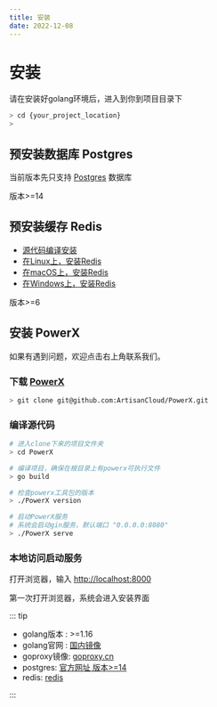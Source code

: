 ```yaml
---
title: 安装
date: 2022-12-08
---
```


# 安装

请在安装好golang环境后，进入到你到项目目录下

``` bash
> cd {your_project_location}
> 

```


## 预安装数据库 Postgres
当前版本先只支持 [Postgres](https://www.postgresql.org/download/) 数据库

版本>=14


## 预安装缓存 Redis
* [源代码编译安装](https://redis.io/docs/getting-started/installation/install-redis-from-source)
* [在Linux上，安装Redis](https://redis.io/docs/getting-started/installation/install-redis-on-linux)
* [在macOS上，安装Redis](https://redis.io/docs/getting-started/installation/install-redis-on-mac-os)
* [在Windows上，安装Redis](https://redis.io/docs/getting-started/installation/install-redis-on-windows)

版本>=6


## 安装 PowerX



如果有遇到问题，欢迎点击右上角联系我们。

### 下载 [PowerX](https://github.com/ArtisanCloud/PowerX)

``` bash
> git clone git@github.com:ArtisanCloud/PowerX.git
```

### 编译源代码

``` bash
# 进入clone下来的项目文件夹
> cd PowerX

# 编译项目，确保在根目录上有powerx可执行文件
> go build 

# 检查powerx工具包的版本
> ./PowerX version

# 启动PowerX服务
# 系统会启动gin服务，默认端口 "0.0.0.0:8080"
> ./PowerX serve


```

### 本地访问启动服务
打开浏览器，输入 [http://localhost:8000](http://localhost:8000)

第一次打开浏览器，系统会进入安装界面






::: tip

* golang版本 :  >=1.16
* golang官网 :  [国内镜像](https://golang.google.cn/dl/)
* goproxy镜像:  [goproxy.cn](https://goproxy.cn/)
* postgres:  [官方网址 版本>=14](https://www.postgresqltutorial.com)
* redis:  [redis](https://github.com/ArtisanCloud/PowerLibs/blob/master/cache/redis.go)


:::
